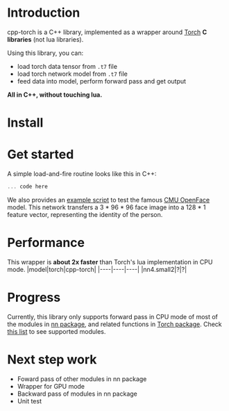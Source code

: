 # Introduction

cpp-torch is a C++ library, implemented as a wrapper around [Torch](https://github.com/torch) **C libraries** (not lua libraries).

Using this library, you can:

- load torch data tensor from `.t7` file
- load torch network model from `.t7` file
- feed data into model, perform forward pass and get output

**All in C++, without touching lua.**

# Install


# Get started
A simple load-and-fire routine looks like this in C++:

```c++
... code here
```

We also provides an [example script]() to test the famous [CMU OpenFace](https://github.com/cmusatyalab/openface) model. This network transfers a 3 * 96 * 96 face image into a 128 * 1 feature vector, representing the identity of the person.

# Performance
This wrapper is **about 2x faster** than Torch's lua implementation in CPU mode.
|model|torch|cpp-torch|
|----|----|----|
|nn4.small2|?|?|


# Progress
Currently, this library only supports forward pass in CPU mode of most of the modules in [nn package](https://github.com/torch/nn), and related functions in [Torch package](https://github.com/torch/torch7).
Check [this list]() to see supported modules.


# Next step work
- Foward pass of other modules in nn package
- Wrapper for GPU mode
- Backward pass of modules in nn package
- Unit test 
